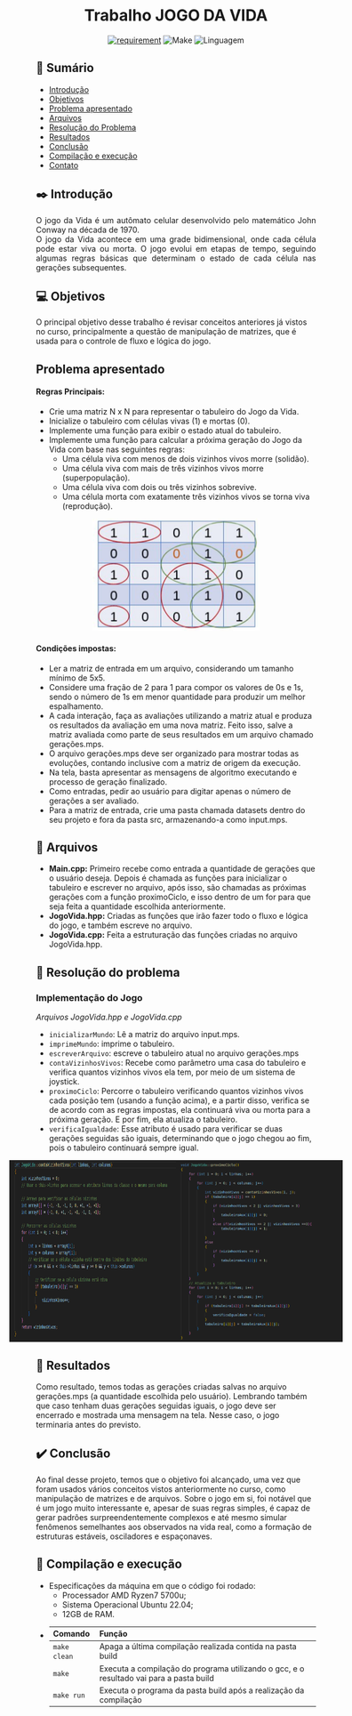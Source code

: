 <h1 align="center"><b>Trabalho JOGO DA VIDA</b></h1>

<div align="center">
<!-- imagem -->

[![requirement](https://img.shields.io/badge/IDE-Visual%20Studio%20Code-informational)](https://code.visualstudio.com/docs/?dv=linux64_deb)
![Make](https://img.shields.io/badge/Compilacao-Make-orange)
![Linguagem](https://img.shields.io/badge/Linguagem-C%2B%2B-blue)
</div>

## 📌 Sumário
- [Introdução](#Introdução)
- [Objetivos](#Objetivos)
- [Problema apresentado](#Problema-apresentado)
- [Arquivos](#Arquivos)
- [Resolução do Problema](#Resolução-do-problema)
- [Resultados](#Resultados)
- [Conclusão](#Conclusão)
- [Compilação e execução](#Compilação-e-execução)
- [Contato](#Contato)

## ✒️ Introdução
<p align="justify">
    O jogo da Vida é um autômato celular desenvolvido pelo matemático John Conway na década de 1970. <br>
    O jogo da Vida acontece em uma grade bidimensional, onde cada célula pode estar viva ou morta. O jogo evolui em etapas de tempo, seguindo algumas regras básicas que determinam o estado de cada célula nas gerações subsequentes.<br>
</p>

## 💻 Objetivos
O principal objetivo desse trabalho é revisar conceitos anteriores já vistos no curso, principalmente a questão de manipulação de matrizes, que é usada para o controle de fluxo e lógica do jogo.

## Problema apresentado
<strong><h4>Regras Principais:</h4></strong>
- Crie uma matriz N x N para representar o tabuleiro do Jogo da Vida.
- Inicialize o tabuleiro com células vivas (1) e mortas (0).
- Implemente uma função para exibir o estado atual do tabuleiro.
- Implemente uma função para calcular a próxima geração do Jogo da Vida com base nas seguintes regras:
    - Uma célula viva com menos de dois vizinhos vivos morre (solidão).
    - Uma célula viva com mais de três vizinhos vivos morre (superpopulação).
    - Uma célula viva com dois ou três vizinhos sobrevive.
    - Uma célula morta com exatamente três vizinhos vivos se torna viva (reprodução).

<div align="center">
<img src="imgs/JogoDaVida.png" alt="Exemplo tabuleiro" width="300px"> 
</div>

<strong><h4>Condições impostas:</h4></strong>
- Ler a matriz de entrada em um arquivo, considerando um tamanho mínimo de 5x5.
- Considere uma fração de 2 para 1 para compor os valores de 0s e 1s, sendo o número de 1s em menor quantidade para produzir um melhor espalhamento.
- A cada interação, faça as avaliações utilizando a matriz atual e produza os resultados da avaliação em uma nova matriz. Feito isso, salve a matriz avaliada como parte de seus resultados em um arquivo chamado gerações.mps.
- O arquivo gerações.mps deve ser organizado para mostrar todas as evoluções, contando inclusive com a matriz de origem da execução.
- Na tela, basta apresentar as mensagens de algoritmo executando e processo de geração finalizado.
- Como entradas, pedir ao usuário para digitar apenas o número de gerações a ser avaliado.
- Para a matriz de entrada, crie uma pasta chamada datasets dentro do seu projeto e fora da pasta src, armazenando-a como input.mps.

## 📄 Arquivos
- **Main.cpp:** Primeiro recebe como entrada a quantidade de gerações que o usuário deseja. Depois é chamada as funções para inicializar o tabuleiro e escrever no arquivo, após isso, são chamadas as próximas gerações com a função proximoCiclo, e isso dentro de um for para que seja feita a quantidade escolhida anteriormente.
- **JogoVida.hpp:** Criadas as funções que irão fazer todo o fluxo e lógica do jogo, e também escreve no arquivo.
- **JogoVida.cpp:** Feita a estruturação das funções criadas no arquivo JogoVida.hpp.

## 🔨 Resolução do problema
<h3><b>Implementação do Jogo</b></h3>

*Arquivos JogoVida.hpp e JogoVida.cpp*<br>
- `inicializarMundo`: Lê a matriz do arquivo input.mps.
- `imprimeMundo`: imprime o tabuleiro.
- `escreverArquivo`: escreve o tabuleiro atual no arquivo gerações.mps
- `contaVizinhosVivos`: Recebe como parâmetro uma casa do tabuleiro e verifica quantos vizinhos vivos ela tem, por meio de um sistema de joystick.
- `proximoCiclo`: Percorre o tabuleiro verificando quantos vizinhos vivos cada posição tem (usando a função acima), e a partir disso, verifica se de acordo com as regras impostas, ela continuará viva ou morta para a próxima geração. E por fim, ela atualiza o tabuleiro.
- `verificaIgualdade`: Esse atributo é usado para verificar se duas gerações seguidas são iguais, determinando que o jogo chegou ao fim, pois o tabuleiro continuará sempre igual.
<div align="center" style="display: flex; justify-content: center;">
  <img src="imgs/FunçãovizinhosVivos.png" alt="Função contaVizinhosVivos" width="300px">
  <img src="imgs/FuncaoProximoCiclo.png" alt="Função proximoCiclo" width="300px">
</div>


## 🎯 Resultados
Como resultado, temos todas as gerações criadas salvas no arquivo gerações.mps (a quantidade escolhida pelo usuário). Lembrando também que caso tenham duas gerações seguidas iguais, o jogo deve ser encerrado e mostrada uma mensagem na tela. Nesse caso, o jogo terminaria antes do previsto.

## ✔️ Conclusão
Ao final desse projeto, temos que o objetivo foi alcançado, uma vez que foram usados vários conceitos vistos anteriormente no curso, como manipulação de matrizes e de arquivos. Sobre o jogo em si, foi notável que é um jogo muito interessante e, apesar de suas regras simples, é capaz de gerar padrões surpreendentemente complexos e até mesmo simular fenômenos semelhantes aos observados na vida real, como a formação de estruturas estáveis, osciladores e espaçonaves.

## 👾 Compilação e execução
* Especificações da máquina em que o código foi rodado:
  * Processador AMD Ryzen7 5700u;
  * Sistema Operacional Ubuntu 22.04;
  * 12GB de RAM.
* | Comando         | Função                                                                             |                     
  | ----------------| -----------------------------------------------------------------------------------|
  | `make clean`    | Apaga a última compilação realizada contida na pasta build                           |
  | `make`          | Executa a compilação do programa utilizando o gcc, e o resultado vai para a pasta build |
  | `make run`      | Executa o programa da pasta build após a realização da compilação                     |
